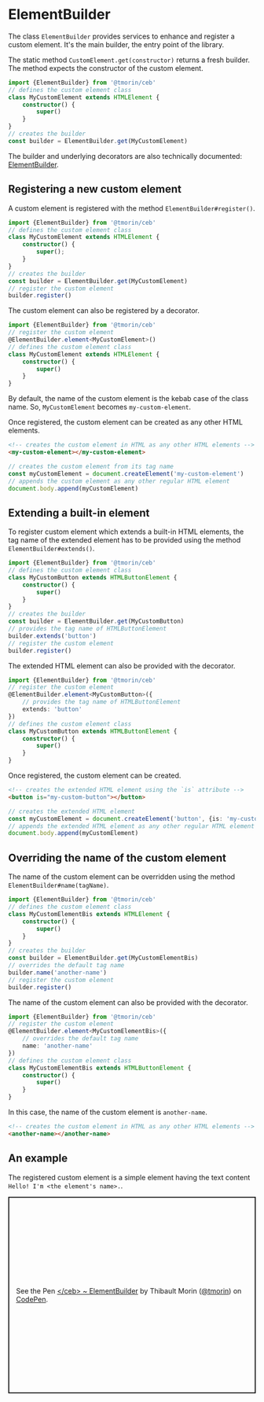 # ElementBuilder

The class `ElementBuilder` provides services to enhance and register a custom element.
It's the main builder, the entry point of the library.

The static method `CustomElement.get(constructor)` returns a fresh builder.
The method expects the constructor of the custom element.

```typescript
import {ElementBuilder} from '@tmorin/ceb'
// defines the custom element class
class MyCustomElement extends HTMLElement {
    constructor() {
        super()
    }
}
// creates the builder
const builder = ElementBuilder.get(MyCustomElement)
```

The builder and underlying decorators are also technically documented: [ElementBuilder](../api/classes/elementbuilder.html).

## Registering a new custom element

A custom element is registered with the method `ElementBuilder#register()`.

```typescript
import {ElementBuilder} from '@tmorin/ceb'
// defines the custom element class
class MyCustomElement extends HTMLElement {
    constructor() {
        super();
    }
}
// creates the builder
const builder = ElementBuilder.get(MyCustomElement)
// register the custom element
builder.register()
```

The custom element can also be registered by a decorator.

```typescript
import {ElementBuilder} from '@tmorin/ceb'
// register the custom element
@ElementBuilder.element<MyCustomElement>()
// defines the custom element class
class MyCustomElement extends HTMLElement {
    constructor() {
        super()
    }
}
```

By default, the name of the custom element is the kebab case of the class name.
So, `MyCustomElement` becomes `my-custom-element`.

Once registered, the custom element can be created as any other HTML elements.

```html
<!-- creates the custom element in HTML as any other HTML elements -->
<my-custom-element></my-custom-element>
```

```typescript
// creates the custom element from its tag name
const myCustomElement = document.createElement('my-custom-element')
// appends the custom element as any other regular HTML element
document.body.append(myCustomElement)
```

## Extending a built-in element

To register custom element which extends a built-in HTML elements, the tag name of the extended element has to be provided using the method `ElementBuilder#extends()`.

```typescript
import {ElementBuilder} from '@tmorin/ceb'
// defines the custom element class
class MyCustomButton extends HTMLButtonElement {
    constructor() {
        super()
    }
}
// creates the builder
const builder = ElementBuilder.get(MyCustomButton)
// provides the tag name of HTMLButtonElement
builder.extends('button')
// register the custom element
builder.register()
```

The extended HTML element can also be provided with the decorator.

```typescript
import {ElementBuilder} from '@tmorin/ceb'
// register the custom element
@ElementBuilder.element<MyCustomButton>({
    // provides the tag name of HTMLButtonElement
    extends: 'button'
})
// defines the custom element class
class MyCustomButton extends HTMLButtonElement {
    constructor() {
        super()
    }
}
```

Once registered, the custom element can be created.

```html
<!-- creates the extended HTML element using the `is` attribute -->
<button is="my-custom-button"></button>
```

```typescript
// creates the extended HTML element
const myCustomElement = document.createElement('button', {is: 'my-custom-button'})
// appends the extended HTML element as any other regular HTML element
document.body.append(myCustomElement)
```

## Overriding the name of the custom element

The name of the custom element can be overridden using the method `ElementBuilder#name(tagName)`.

```typescript
import {ElementBuilder} from '@tmorin/ceb'
// defines the custom element class
class MyCustomElementBis extends HTMLElement {
    constructor() {
        super()
    }
}
// creates the builder
const builder = ElementBuilder.get(MyCustomElementBis)
// overrides the default tag name
builder.name('another-name')
// register the custom element
builder.register()
```

The name of the custom element can also be provided with the decorator.

```typescript
import {ElementBuilder} from '@tmorin/ceb'
// register the custom element
@ElementBuilder.element<MyCustomElementBis>({
    // overrides the default tag name
    name: 'another-name'
})
// defines the custom element class
class MyCustomElementBis extends HTMLButtonElement {
    constructor() {
        super()
    }
}
```

In this case, the name of the custom element is `another-name`.

```html
<!-- creates the custom element in HTML as any other HTML elements -->
<another-name></another-name>
```

## An example

The registered custom element is a simple element having the text content `Hello! I'm <the element's name>.`.

<p class="codepen" data-height="400" data-theme-id="light" data-default-tab="js,result" data-slug-hash="abzmRvm" data-editable="true" data-user="tmorin" style="height: 400px; box-sizing: border-box; display: flex; align-items: center; justify-content: center; border: 2px solid; margin: 1em 0; padding: 1em;">
  <span>See the Pen <a href="https://codepen.io/tmorin/pen/abzmRvm">
  &lt;/ceb&gt; ~ ElementBuilder</a> by Thibault Morin (<a href="https://codepen.io/tmorin">@tmorin</a>)
  on <a href="https://codepen.io">CodePen</a>.</span>
</p>
<script async src="https://cpwebassets.codepen.io/assets/embed/ei.js"></script>
